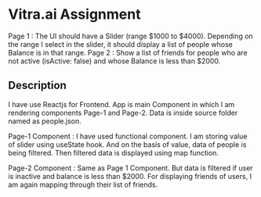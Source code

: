 # Vitra.ai Assignment

Page 1 : The UI should have a Slider (range $1000 to $4000). Depending on the range I select in the slider, it should display a list of people whose Balance is in that range.
Page 2 : Show a list of friends for people who are not active (isActive: false) and whose Balance is less than $2000.

## Description

I have use Reactjs for Frontend. App is main Component in which I am rendering components Page-1 and Page-2. Data is inside source folder named as people.json. 

Page-1 Component : I have used functional component. I am storing value of slider using useState hook. And on the basis of value, data of people is being filtered. Then filtered data is displayed using map function.

Page-2 Component : Same as Page 1 Component. But data is filtered if user is inactive and balance is less than $2000. For displaying friends of users, I am again mapping through their list of friends. 

